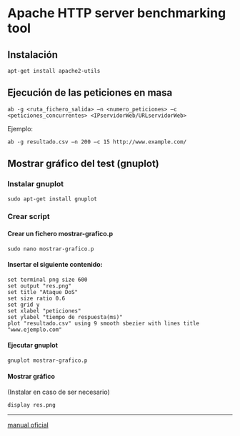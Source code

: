 
# Apache HTTP server benchmarking tool


## Instalación
```
apt-get install apache2-utils
```


## Ejecución de las peticiones en masa
```
ab -g <ruta_fichero_salida> –n <numero_peticiones> –c <peticiones_concurrentes> <IPservidorWeb/URLservidorWeb>
```

Ejemplo:
```
ab -g resultado.csv –n 200 –c 15 http://www.example.com/
```

## Mostrar gráfico del test (gnuplot)
### Instalar gnuplot
```
sudo apt-get install gnuplot
```
### Crear script
#### Crear un fichero mostrar-grafico.p
```
sudo nano mostrar-grafico.p
```
#### Insertar el siguiente contenido:
```
set terminal png size 600
set output "res.png"
set title "Ataque DoS"
set size ratio 0.6
set grid y
set xlabel "peticiones"
set ylabel "tiempo de respuesta(ms)"
plot "resultado.csv" using 9 smooth sbezier with lines title "www.ejemplo.com"
```

#### Ejecutar gnuplot
```
gnuplot mostrar-grafico.p
```

#### Mostrar gráfico
(Instalar en caso de ser necesario)
```
display res.png
```
---

[manual oficial](https://httpd.apache.org/docs/2.4/programs/ab.html)
